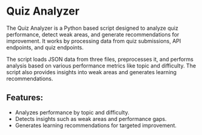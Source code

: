 # Quiz Analyzer

The Quiz Analyzer is a Python based script designed to analyze quiz performance, detect weak areas, and generate recommendations for improvement. It works by processing data from quiz submissions, API endpoints, and quiz endpoints.

The script loads JSON data from three files, preprocesses it, and performs analysis based on various performance metrics like topic and difficulty. The script also provides insights into weak areas and generates learning recommendations.

## Features:
- Analyzes performance by topic and difficulty.
- Detects insights such as weak areas and performance gaps.
- Generates learning recommendations for targeted improvement.
